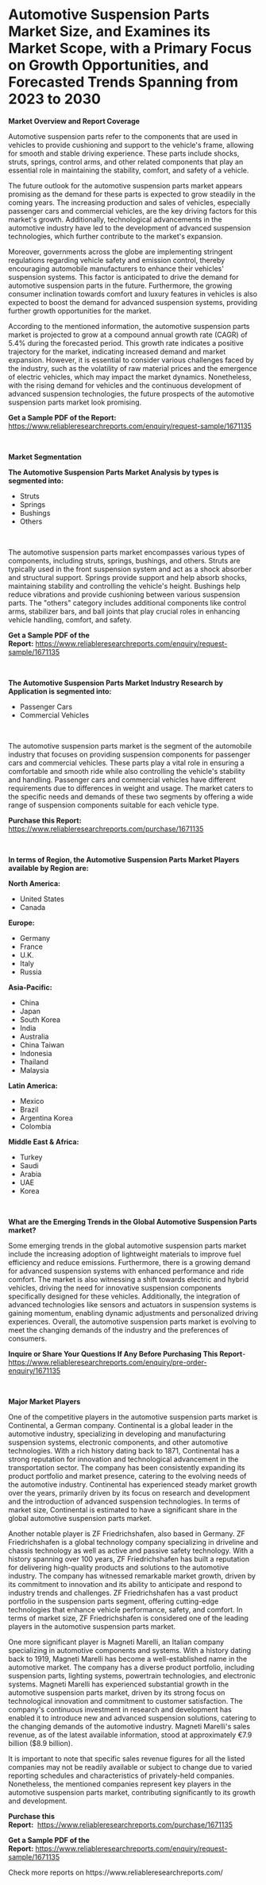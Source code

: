 <p><h1>Automotive Suspension Parts Market Size, and Examines its Market Scope, with a Primary Focus on Growth Opportunities, and Forecasted Trends Spanning from 2023 to 2030</h1></p><p><strong>Market Overview and Report Coverage</strong></p>
<p><p>Automotive suspension parts refer to the components that are used in vehicles to provide cushioning and support to the vehicle's frame, allowing for smooth and stable driving experience. These parts include shocks, struts, springs, control arms, and other related components that play an essential role in maintaining the stability, comfort, and safety of a vehicle.</p><p>The future outlook for the automotive suspension parts market appears promising as the demand for these parts is expected to grow steadily in the coming years. The increasing production and sales of vehicles, especially passenger cars and commercial vehicles, are the key driving factors for this market's growth. Additionally, technological advancements in the automotive industry have led to the development of advanced suspension technologies, which further contribute to the market's expansion.</p><p>Moreover, governments across the globe are implementing stringent regulations regarding vehicle safety and emission control, thereby encouraging automobile manufacturers to enhance their vehicles' suspension systems. This factor is anticipated to drive the demand for automotive suspension parts in the future. Furthermore, the growing consumer inclination towards comfort and luxury features in vehicles is also expected to boost the demand for advanced suspension systems, providing further growth opportunities for the market.</p><p>According to the mentioned information, the automotive suspension parts market is projected to grow at a compound annual growth rate (CAGR) of 5.4% during the forecasted period. This growth rate indicates a positive trajectory for the market, indicating increased demand and market expansion. However, it is essential to consider various challenges faced by the industry, such as the volatility of raw material prices and the emergence of electric vehicles, which may impact the market dynamics. Nonetheless, with the rising demand for vehicles and the continuous development of advanced suspension technologies, the future prospects of the automotive suspension parts market look promising.</p></p>
<p><strong>Get a Sample PDF of the Report:</strong> <a href="https://www.reliableresearchreports.com/enquiry/request-sample/1671135">https://www.reliableresearchreports.com/enquiry/request-sample/1671135</a></p>
<p>&nbsp;</p>
<p><strong>Market Segmentation</strong></p>
<p><strong>The Automotive Suspension Parts Market Analysis by types is segmented into:</strong></p>
<p><ul><li>Struts</li><li>Springs</li><li>Bushings</li><li>Others</li></ul></p>
<p>&nbsp;</p>
<p><p>The automotive suspension parts market encompasses various types of components, including struts, springs, bushings, and others. Struts are typically used in the front suspension system and act as a shock absorber and structural support. Springs provide support and help absorb shocks, maintaining stability and controlling the vehicle's height. Bushings help reduce vibrations and provide cushioning between various suspension parts. The "others" category includes additional components like control arms, stabilizer bars, and ball joints that play crucial roles in enhancing vehicle handling, comfort, and safety.</p></p>
<p><strong>Get a Sample PDF of the Report:</strong>&nbsp;<a href="https://www.reliableresearchreports.com/enquiry/request-sample/1671135">https://www.reliableresearchreports.com/enquiry/request-sample/1671135</a></p>
<p>&nbsp;</p>
<p><strong>The Automotive Suspension Parts Market Industry Research by Application is segmented into:</strong></p>
<p><ul><li>Passenger Cars</li><li>Commercial Vehicles</li></ul></p>
<p>&nbsp;</p>
<p><p>The automotive suspension parts market is the segment of the automobile industry that focuses on providing suspension components for passenger cars and commercial vehicles. These parts play a vital role in ensuring a comfortable and smooth ride while also controlling the vehicle's stability and handling. Passenger cars and commercial vehicles have different requirements due to differences in weight and usage. The market caters to the specific needs and demands of these two segments by offering a wide range of suspension components suitable for each vehicle type.</p></p>
<p><strong>Purchase this Report:</strong>&nbsp; <a href="https://www.reliableresearchreports.com/purchase/1671135">https://www.reliableresearchreports.com/purchase/1671135</a></p>
<p>&nbsp;</p>
<p><strong>In terms of Region, the Automotive Suspension Parts Market Players available by Region are:</strong></p>
<p>
    <p> <strong> North America: </strong>
        <ul>
            <li>United States</li>
            <li>Canada</li>
        </ul>
        </p> 
    <p> <strong> Europe: </strong>
        <ul>
            <li>Germany</li>
            <li>France</li>
            <li>U.K.</li>
            <li>Italy</li>
            <li>Russia</li>
        </ul>
        </p> 
    <p> <strong> Asia-Pacific: </strong>
        <ul>
            <li>China</li>
            <li>Japan</li>
            <li>South Korea</li>
            <li>India</li>
            <li>Australia</li>
            <li>China Taiwan</li>
            <li>Indonesia</li>
            <li>Thailand</li>
            <li>Malaysia</li>
        </ul>
        </p> 
    <p> <strong> Latin America: </strong>
        <ul>
            <li>Mexico</li>
            <li>Brazil</li>
            <li>Argentina Korea</li>
            <li>Colombia</li>
        </ul>
        </p> 
    <p> <strong> Middle East & Africa: </strong>
        <ul>
            <li>Turkey</li>
            <li>Saudi</li>
            <li>Arabia</li>
            <li>UAE</li>
            <li>Korea</li>
        </ul>
    </p>
    </p>
<p>&nbsp;</p>
<p><strong>What are the Emerging Trends in the Global Automotive Suspension Parts market?</strong></p>
<p><p>Some emerging trends in the global automotive suspension parts market include the increasing adoption of lightweight materials to improve fuel efficiency and reduce emissions. Furthermore, there is a growing demand for advanced suspension systems with enhanced performance and ride comfort. The market is also witnessing a shift towards electric and hybrid vehicles, driving the need for innovative suspension components specifically designed for these vehicles. Additionally, the integration of advanced technologies like sensors and actuators in suspension systems is gaining momentum, enabling dynamic adjustments and personalized driving experiences. Overall, the automotive suspension parts market is evolving to meet the changing demands of the industry and the preferences of consumers.</p></p>
<p><strong>Inquire or Share Your Questions If Any Before Purchasing This Report</strong>- <a href="https://www.reliableresearchreports.com/enquiry/pre-order-enquiry/1671135">https://www.reliableresearchreports.com/enquiry/pre-order-enquiry/1671135</a></p>
<p>&nbsp;</p>
<p><strong>Major Market Players</strong></p>
<p><p>One of the competitive players in the automotive suspension parts market is Continental, a German company. Continental is a global leader in the automotive industry, specializing in developing and manufacturing suspension systems, electronic components, and other automotive technologies. With a rich history dating back to 1871, Continental has a strong reputation for innovation and technological advancement in the transportation sector. The company has been consistently expanding its product portfolio and market presence, catering to the evolving needs of the automotive industry. Continental has experienced steady market growth over the years, primarily driven by its focus on research and development and the introduction of advanced suspension technologies. In terms of market size, Continental is estimated to have a significant share in the global automotive suspension parts market.</p><p>Another notable player is ZF Friedrichshafen, also based in Germany. ZF Friedrichshafen is a global technology company specializing in driveline and chassis technology as well as active and passive safety technology. With a history spanning over 100 years, ZF Friedrichshafen has built a reputation for delivering high-quality products and solutions to the automotive industry. The company has witnessed remarkable market growth, driven by its commitment to innovation and its ability to anticipate and respond to industry trends and challenges. ZF Friedrichshafen has a vast product portfolio in the suspension parts segment, offering cutting-edge technologies that enhance vehicle performance, safety, and comfort. In terms of market size, ZF Friedrichshafen is considered one of the leading players in the automotive suspension parts market.</p><p>One more significant player is Magneti Marelli, an Italian company specializing in automotive components and systems. With a history dating back to 1919, Magneti Marelli has become a well-established name in the automotive market. The company has a diverse product portfolio, including suspension parts, lighting systems, powertrain technologies, and electronic systems. Magneti Marelli has experienced substantial growth in the automotive suspension parts market, driven by its strong focus on technological innovation and commitment to customer satisfaction. The company's continuous investment in research and development has enabled it to introduce new and advanced suspension solutions, catering to the changing demands of the automotive industry. Magneti Marelli's sales revenue, as of the latest available information, stood at approximately €7.9 billion ($8.9 billion).</p><p>It is important to note that specific sales revenue figures for all the listed companies may not be readily available or subject to change due to varied reporting schedules and characteristics of privately-held companies. Nonetheless, the mentioned companies represent key players in the automotive suspension parts market, contributing significantly to its growth and development.</p></p>
<p><strong>Purchase this Report:</strong>&nbsp;&nbsp;<a href="https://www.reliableresearchreports.com/purchase/1671135">https://www.reliableresearchreports.com/purchase/1671135</a></p>
<p></p>
<p><strong>Get a Sample PDF of the Report:</strong>&nbsp;<a href="https://www.reliableresearchreports.com/enquiry/request-sample/1671135">https://www.reliableresearchreports.com/enquiry/request-sample/1671135</a></p>
<p>Check more reports on https://www.reliableresearchreports.com/</p>
